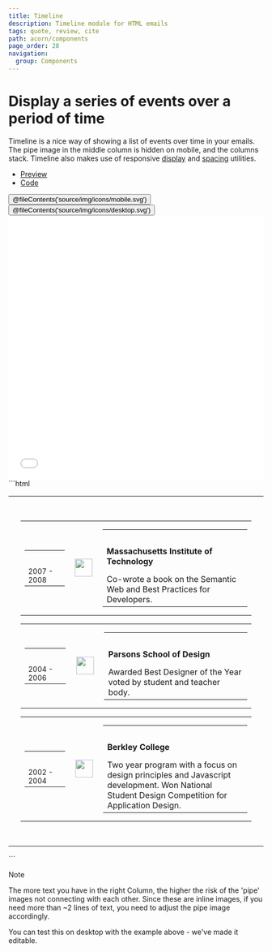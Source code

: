 ```yaml
---
title: Timeline
description: Timeline module for HTML emails
tags: quote, review, cite
path: acorn/components
page_order: 28
navigation:
  group: Components
---
```


# Display a series of events over a period of time

Timeline is a nice way of showing a list of events over time in your emails. The pipe image in the middle column is hidden on mobile, and the columns stack. Timeline also makes use of responsive [display](/acorn/utilities/display) and [spacing](/acorn/utilities/spacing) utilities.

<div class="my-6">
    <ul class="tabs">
        <li class="active"><a href="#timeline-preview">Preview</a></li>
        <li><a href="#timeline-code">Code</a></li>
    </ul>    
    <div id="timeline-preview" class="tab-panel" aria-expanded="true">
        <div class="py-4 bg-grey-lighter">
            <div class="hidden md:flex justify-around bg-grey-lighter pt-4 w-24 mx-auto">
                <button data-preview="mobile" class="text-grey">@fileContents('source/img/icons/mobile.svg')</button>
                <button data-preview="desktop" class="text-grey-darkest">@fileContents('source/img/icons/desktop.svg')</button>
            </div>
            <iframe src="/acorn/includes/components/timeline.html" frameborder="0" width="100%" class="block mx-auto transition-all" style="min-height: 520px;"></iframe>
        </div>
    </div>
    <div id="timeline-code" class="tab-panel" markdown="1" aria-expanded="false">
```html
<table cellpadding="0" cellspacing="0" role="presentation" width="100%">
  <tr>
    <td style="padding: 32px 24px;">
      <table cellpadding="0" cellspacing="0" role="presentation" width="100%">
        <tr>
          <td class="col" width="96" style="padding: 0 8px;">
            <table cellpadding="0" cellspacing="0" role="presentation" width="100%">
              <tr>
                <td class="pt-sm-0" style="font-size: 14px; padding-top: 32px;">2007 - 2008</td>
              </tr>
            </table>
          </td>
          <td class="hide-sm" align="center" width="48">
            <img src="https://i.imgur.com/evrIM2o.png" alt="" width="35">
          </td>
          <td class="col" width="376" style="padding: 0 8px;">
            <table cellpadding="0" cellspacing="0" role="presentation" width="100%">
              <tr>
                <td class="py-sm-8" style="padding-top: 32px;">
                  <h4 style="margin: 0 0 15px;">Massachusetts Institute of Technology</h4>
                  <p style="margin: 0;">Co-wrote a book on the Semantic Web and Best Practices for Developers.</p>
                </td>
              </tr>
            </table>
          </td>
        </tr>
      </table>
      <table cellpadding="0" cellspacing="0" role="presentation" width="100%">
        <tr>
          <td class="col" width="96" style="padding: 0 8px;">
            <table cellpadding="0" cellspacing="0" role="presentation" width="100%">
              <tr>
                <td style="font-size: 14px; padding-top: 32px;">2004 - 2006</td>
              </tr>
            </table>
          </td>
          <td class="hide-sm" align="center" width="48">
            <img src="https://i.imgur.com/evrIM2o.png" alt="" width="35">
          </td>
          <td class="col" width="376" style="padding: 0 8px;">
            <table cellpadding="0" cellspacing="0" role="presentation" width="100%">
              <tr>
                <td class="py-sm-8" style="padding-top: 32px;">
                  <h4 style="margin: 0 0 15px;">Parsons School of Design</h4>
                  <p style="margin: 0;">Awarded Best Designer of the Year voted by student and teacher body.</p>
                </td>
              </tr>
            </table>
          </td>
        </tr>
      </table>
      <table cellpadding="0" cellspacing="0" role="presentation" width="100%">
        <tr>
          <td class="col" width="96" style="padding: 0 8px;">
            <table cellpadding="0" cellspacing="0" role="presentation" width="100%">
              <tr>
                <td style="font-size: 14px; padding-top: 32px;">2002 - 2004</td>
              </tr>
            </table>
          </td>
          <td class="hide-sm" align="center" width="48">
            <img src="https://i.imgur.com/evrIM2o.png" alt="" width="35">
          </td>
          <td class="col" width="376" style="padding: 0 8px;">
            <table cellpadding="0" cellspacing="0" role="presentation" width="100%">
              <tr>
                <td class="py-sm-8" style="padding-top: 32px;">
                  <h4 style="margin: 0 0 15px;">Berkley College</h4>
                  <p style="margin: 0;">Two year program with a focus on design principles and Javascript development. Won National Student Design Competition for Application Design.</p>
                </td>
              </tr>
            </table>
          </td>
        </tr>
      </table>
    </td>
  </tr>
</table>
```
    </div>
</div>

<div class="bg-blue-lightest border-l-4 border-blue p-4 mb-4" role="alert">
  <p class="font-sans font-bold m-0 text-md text-blue-dark">Note</p>
  <div class="-mb-4 text-md text-blue-dark" markdown="1">The more text you have in the right Column, the higher the risk of the 'pipe' images not connecting with each other. Since these are inline images, if you need more than ~2 lines of text, you need to adjust the pipe image accordingly.

  You can test this on desktop with the example above - we've made it editable.</div>
</div>
